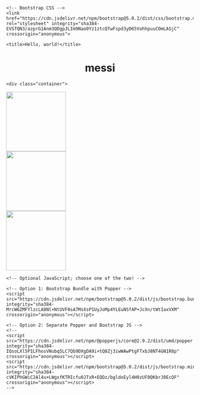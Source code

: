 <!doctype html>
<html lang="en">
  <head>
    <!-- Required meta tags -->
    <meta charset="utf-8">
    <meta name="viewport" content="width=device-width, initial-scale=1">

    <!-- Bootstrap CSS -->
    <link href="https://cdn.jsdelivr.net/npm/bootstrap@5.0.2/dist/css/bootstrap.min.css" rel="stylesheet" integrity="sha384-EVSTQN3/azprG1Anm3QDgpJLIm9Nao0Yz1ztcQTwFspd3yD65VohhpuuCOmLASjC" crossorigin="anonymous">

    <title>Hello, world!</title>
  </head>
  <body>
    <center>
    <h1>messi</h1>
    </center>
    
    <div class="container">
  <div class="row">
    <div class="col">
      <img src="https://m.media-amazon.com/images/I/71l-6DffaXL._AC_UF1000,1000_QL80_.jpg" width="160">
    </div>
    <div class="col order-5">
       <img src="https://encrypted-tbn0.gstatic.com/images?q=tbn:ANd9GcRcuidrNwM0UDktNP3_J5B38UUl2uY4eNHyVQ&usqp=CAU" width="160">
    </div>
    <div class="col order-1">
       <img src="https://m.media-amazon.com/images/I/71l-6DffaXL._AC_UF1000,1000_QL80_.jpg" width="160">
    </div>
  </div>
</div>

    <!-- Optional JavaScript; choose one of the two! -->

    <!-- Option 1: Bootstrap Bundle with Popper -->
    <script src="https://cdn.jsdelivr.net/npm/bootstrap@5.0.2/dist/js/bootstrap.bundle.min.js" integrity="sha384-MrcW6ZMFYlzcLA8Nl+NtUVF0sA7MsXsP1UyJoMp4YLEuNSfAP+JcXn/tWtIaxVXM" crossorigin="anonymous"></script>

    <!-- Option 2: Separate Popper and Bootstrap JS -->
    <!--
    <script src="https://cdn.jsdelivr.net/npm/@popperjs/core@2.9.2/dist/umd/popper.min.js" integrity="sha384-IQsoLXl5PILFhosVNubq5LC7Qb9DXgDA9i+tQ8Zj3iwWAwPtgFTxbJ8NT4GN1R8p" crossorigin="anonymous"></script>
    <script src="https://cdn.jsdelivr.net/npm/bootstrap@5.0.2/dist/js/bootstrap.min.js" integrity="sha384-cVKIPhGWiC2Al4u+LWgxfKTRIcfu0JTxR+EQDz/bgldoEyl4H0zUF0QKbrJ0EcQF" crossorigin="anonymous"></script>
    -->
